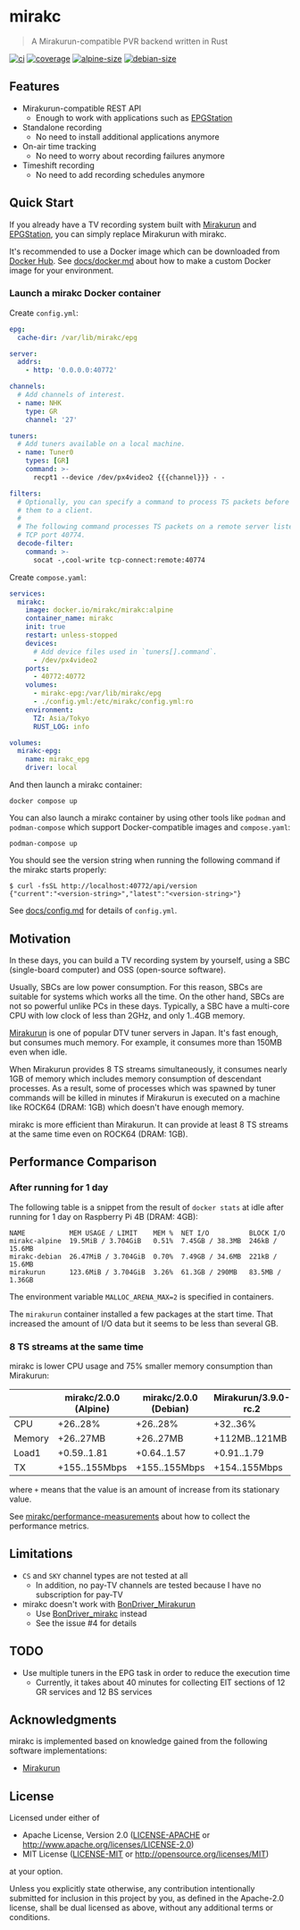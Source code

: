 # mirakc

> A Mirakurun-compatible PVR backend written in Rust

[![ci](https://github.com/mirakc/mirakc/actions/workflows/ci.yml/badge.svg)](https://github.com/mirakc/mirakc/actions/workflows/ci.yml)
[![coverage](https://codecov.io/gh/mirakc/mirakc/branch/main/graph/badge.svg?token=EP5rQLo3Rv)](https://codecov.io/gh/mirakc/mirakc)
[![alpine-size](https://img.shields.io/docker/image-size/mirakc/mirakc/alpine?label=alpine)](https://hub.docker.com/r/mirakc/mirakc/tags?page=1&name=alpine)
[![debian-size](https://img.shields.io/docker/image-size/mirakc/mirakc/debian?label=debian)](https://hub.docker.com/r/mirakc/mirakc/tags?page=1&name=debian)

## Features

* Mirakurun-compatible REST API
  * Enough to work with applications such as [EPGStation]
* Standalone recording
  * No need to install additional applications anymore
* On-air time tracking
  * No need to worry about recording failures anymore
* Timeshift recording
  * No need to add recording schedules anymore

## Quick Start

If you already have a TV recording system built with [Mirakurun] and
[EPGStation], you can simply replace Mirakurun with mirakc.

It's recommended to use a Docker image which can be downloaded from [Docker Hub].
See [docs/docker.md](./docs/docker.md) about how to make a custom Docker image
for your environment.

### Launch a mirakc Docker container

Create `config.yml`:

```yaml
epg:
  cache-dir: /var/lib/mirakc/epg

server:
  addrs:
    - http: '0.0.0.0:40772'

channels:
  # Add channels of interest.
  - name: NHK
    type: GR
    channel: '27'

tuners:
  # Add tuners available on a local machine.
  - name: Tuner0
    types: [GR]
    command: >-
      recpt1 --device /dev/px4video2 {{{channel}}} - -

filters:
  # Optionally, you can specify a command to process TS packets before sending
  # them to a client.
  #
  # The following command processes TS packets on a remote server listening on
  # TCP port 40774.
  decode-filter:
    command: >-
      socat -,cool-write tcp-connect:remote:40774
```

Create `compose.yaml`:

```yaml
services:
  mirakc:
    image: docker.io/mirakc/mirakc:alpine
    container_name: mirakc
    init: true
    restart: unless-stopped
    devices:
      # Add device files used in `tuners[].command`.
      - /dev/px4video2
    ports:
      - 40772:40772
    volumes:
      - mirakc-epg:/var/lib/mirakc/epg
      - ./config.yml:/etc/mirakc/config.yml:ro
    environment:
      TZ: Asia/Tokyo
      RUST_LOG: info

volumes:
  mirakc-epg:
    name: mirakc_epg
    driver: local
```

And then launch a mirakc container:

```shell
docker compose up
```

You can also launch a mirakc container by using other tools like `podman` and
`podman-compose` which support Docker-compatible images and `compose.yaml`:

```shell
podman-compose up
```

You should see the version string when running the following command if the
mirakc starts properly:

```console
$ curl -fsSL http://localhost:40772/api/version
{"current":"<version-string>","latest":"<version-string>"}
```

See [docs/config.md](./docs/config.md) for details of `config.yml`.

## Motivation

In these days, you can build a TV recording system by yourself, using a SBC
(single-board computer) and OSS (open-source software).

Usually, SBCs are low power consumption.  For this reason, SBCs are suitable for
systems which works all the time.  On the other hand, SBCs are not so powerful
unlike PCs in these days.  Typically, a SBC have a multi-core CPU with low clock
of less than 2GHz, and only 1..4GB memory.

[Mirakurun] is one of popular DTV tuner servers in Japan.  It's fast enough, but
consumes much memory.  For example, it consumes more than 150MB even when idle.

When Mirakurun provides 8 TS streams simultaneously,  it consumes nearly 1GB of
memory which includes memory consumption of descendant processes.  As a result,
some of processes which was spawned by tuner commands will be killed in minutes
if Mirakurun is executed on a machine like ROCK64 (DRAM: 1GB) which doesn't have
enough memory.

mirakc is more efficient than Mirakurun.  It can provide at least 8 TS streams
at the same time even on ROCK64 (DRAM: 1GB).

## Performance Comparison

### After running for 1 day

The following table is a snippet from the result of `docker stats` at idle after
running for 1 day on Raspberry Pi 4B (DRAM: 4GB):

```
NAME           MEM USAGE / LIMIT    MEM %  NET I/O          BLOCK I/O
mirakc-alpine  19.5MiB / 3.704GiB   0.51%  7.45GB / 38.3MB  246kB / 15.6MB
mirakc-debian  26.47MiB / 3.704GiB  0.70%  7.49GB / 34.6MB  221kB / 15.6MB
mirakurun      123.6MiB / 3.704GiB  3.26%  61.3GB / 290MB   83.5MB / 1.36GB
```

The environment variable `MALLOC_ARENA_MAX=2` is specified in containers.

The `mirakurun` container installed a few packages at the start time.  That
increased the amount of I/O data but it seems to be less than several GB.

### 8 TS streams at the same time

mirakc is lower CPU usage and 75% smaller memory consumption than Mirakurun:

|        | mirakc/2.0.0 (Alpine) | mirakc/2.0.0 (Debian) | Mirakurun/3.9.0-rc.2 |
|--------|-----------------------|-----------------------|----------------------|
| CPU    | +26..28%              | +26..28%              | +32..36%             |
| Memory | +26..27MB             | +26..27MB             | +112MB..121MB        |
| Load1  | +0.59..1.81           | +0.64..1.57           | +0.91..1.79          |
| TX     | +155..155Mbps         | +155..155Mbps         | +154..155Mbps        |

where `+` means that the value is an amount of increase from its stationary value.

See [mirakc/performance-measurements] about how to collect the performance metrics.

## Limitations

* `CS` and `SKY` channel types are not tested at all
  * In addition, no pay-TV channels are tested because I have no subscription
    for pay-TV
* mirakc doesn't work with [BonDriver_Mirakurun]
  * Use [BonDriver_mirakc] instead
  * See the issue #4 for details

## TODO

* Use multiple tuners in the EPG task in order to reduce the execution time
  * Currently, it takes about 40 minutes for collecting EIT sections of 12 GR
    services and 12 BS services

## Acknowledgments

mirakc is implemented based on knowledge gained from the following software
implementations:

* [Mirakurun]

## License

Licensed under either of

* Apache License, Version 2.0
  ([LICENSE-APACHE] or http://www.apache.org/licenses/LICENSE-2.0)
* MIT License
  ([LICENSE-MIT] or http://opensource.org/licenses/MIT)

at your option.

Unless you explicitly state otherwise, any contribution intentionally submitted
for inclusion in this project by you, as defined in the Apache-2.0 license,
shall be dual licensed as above, without any additional terms or conditions.

[Mirakurun]: https://github.com/Chinachu/Mirakurun
[EPGStation]: https://github.com/l3tnun/EPGStation
[Docker Hub]: https://hub.docker.com/r/mirakc/mirakc
[mirakc/performance-measurements]: https://github.com/mirakc/performance-measurements
[BonDriver_Mirakurun]: https://github.com/Chinachu/BonDriver_Mirakurun
[BonDriver_mirakc]: https://github.com/epgdatacapbon/BonDriver_mirakc
[LICENSE-APACHE]: ./LICENSE-APACHE
[LICENSE-MIT]: ./LICENSE-MIT
